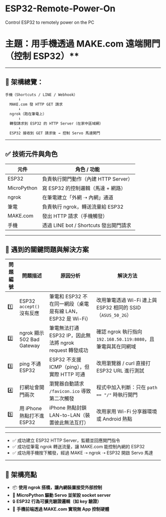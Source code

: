 # ESP32-Remote-Power-On
Control ESP32 to remotely power on the PC

# 主題：用手機透過 MAKE.com 遠端開門（控制 ESP32）**

---

## 📌 架構總覽：

```
手機（Shortcuts / LINE / Webhook）
      ↓
  MAKE.com 發 HTTP GET 請求
      ↓
  ngrok（跑在筆電上）
      ↓
  轉發請求到 ESP32 的 HTTP Server（在家中區域網）
      ↓
  ESP32 接收到 GET 請求後 → 控制 Servo 馬達開門
```

---

## ✅ 技術元件與角色

| 元件          | 角色 / 功能                        |
| ----------- | ------------------------------ |
| ESP32       | 負責執行開門動作（內建 HTTP Server）       |
| MicroPython | 寫 ESP32 的控制邏輯（馬達 + 網路）         |
| ngrok       | 在筆電建立「外網 ➝ 內網」通道               |
| 筆電          | 負責執行 ngrok，轉送流量給 ESP32         |
| MAKE.com    | 發出 HTTP 請求（手機觸發）               |
| 手機          | 透過 LINE bot / Shortcuts 發出開門請求 |

---

## 🧨 遇到的關鍵問題與解決方案

| 問題編號 | 問題描述                     | 原因分析                                      | 解決方法                                          |
| ---- | ------------------------ | ----------------------------------------- | --------------------------------------------- |
| 1️⃣  | ESP32 `accept()` 沒有反應    | 筆電和 ESP32 不在同一網段（桌電是有線 LAN，ESP32 是 Wi-Fi） | 改用筆電透過 Wi-Fi 連上與 ESP32 相同的 SSID（`ASUS_50_2G`） |
| 2️⃣  | ngrok 顯示 502 Bad Gateway | 筆電無法打通 ESP32 IP，因此無法將 ngrok request 轉發成功  | 確認 ngrok 執行指向 `192.168.50.119:8080`，且筆電與其在同網域 |
| 3️⃣  | ping 不通 ESP32            | ESP32 不支援 ICMP（ping），但實際 HTTP 可通          | 改用瀏覽器 / curl 直接打 ESP32 URL 進行測試               |
| 4️⃣  | 打網址會開門兩次                 | 瀏覽器自動請求 `/favicon.ico` 導致第二次觸發            | 程式中加入判斷：只在 `path == "/"` 時執行開門                |
| 5️⃣  | 用 iPhone 熱點打不進 ESP32     | iPhone 熱點封鎖 LAN-to-LAN（裝置彼此無法互打）          | 改用家用 Wi-Fi 分享器環境或 Android 熱點                  |

---

* ✅ 成功建立 ESP32 HTTP Server，監聽並回應開門指令
* ✅ 成功從筆電 ngrok 轉送流量，讓 MAKE.com 能控制內網的 ESP32
* ✅ 成功用手機按下觸發，經過 MAKE ➝ ngrok ➝ ESP32 開啟 Servo 馬達

---

## 🎯 架構亮點

* 📦 **使用 ngrok 搭橋，讓內網裝置接受外部控制**
* 🔧 **MicroPython 驅動 Servo 並架設 socket server**
* 🔒 **ESP32 行為可擴充驗證邏輯（如 key 驗證）**
* 📱 **手機前端透過 MAKE.com 實現無 App 控制硬體**


